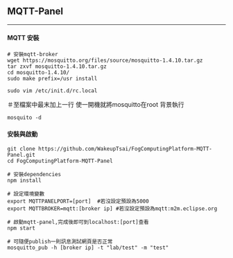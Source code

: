 ## MQTT-Panel

---

#### MQTT 安裝

```
# 安裝mqtt-broker
wget https://mosquitto.org/files/source/mosquitto-1.4.10.tar.gz
tar zxvf mosquitto-1.4.10.tar.gz
cd mosquitto-1.4.10/
sudo make prefix=/usr install
```

```
sudo vim /etc/init.d/rc.local
```

＃至檔案中最末加上一行 使一開機就將mosquitto在root 背景執行

```
mosquito -d
```

#### 安裝與啟動

```
git clone https://github.com/WakeupTsai/FogComputingPlatform-MQTT-Panel.git
cd FogComputingPlatform-MQTT-Panel

# 安裝dependencies
npm install

# 設定環境變數
export MQTTPANELPORT=[port]  #若沒設定預設為5000
export MQTTBROKER=mqtt:[broker ip] #若沒設定預設為mqtt:m2m.eclipse.org

# 啟動mqtt-panel,完成後即可到localhost:[port]查看
npm start

# 可隨便publish一則訊息測試網頁是否正常
mosquitto_pub -h [broker ip] -t "lab/test" -m "test"
```



